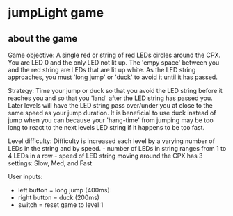 # jumpLight game

## about the game

Game objective:
  A single red or string of red LEDs circles around the CPX.  You are LED 0 and the only LED not lit up.  The 'empy space' between you and the red string are LEDs that are lit up white.
  As the LED string approaches, you must 'long jump' or 'duck' to avoid it until it has passed.

Strategy:
  Time your jump or duck so that you avoid the LED string before it reaches you
  and so that you 'land' after the LED string has passed you.
  Later levels will have the LED string pass over/under you at close to the same speed as your    jump duration.
  It is beneficial to use duck instead of jump when you can because your 'hang-time' from         jumping may be too long to react to the next levels LED string if it happens to be too fast.

Level difficulty:
  Difficulty is increased each level by a varying number of LEDs in the string and by speed.
      - number of LEDs in string ranges from 1 to 4 LEDs in a row
      - speed of LED string moving around the CPX has 3 settings: Slow, Med, and Fast
        
User inputs:
  - left button = long jump (400ms)
  - right button = duck (200ms)
  - switch = reset game to level 1
